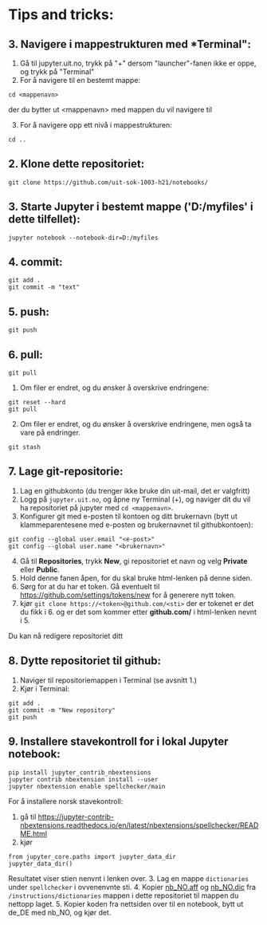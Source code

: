 # Tips and tricks:

## 3. Navigere i mappestrukturen med *Terminal":

1. Gå til jupyter.uit.no, trykk på "+" dersom "launcher"-fanen ikke er oppe, og trykk på "Terminal"
2. For å navigere til en bestemt mappe:
```
cd <mappenavn>
```
der du bytter ut \<mappenavn\> med mappen du vil navigere til
    
3. For å navigere opp ett nivå i mappestrukturen:
```
cd ..
```

## 2. Klone dette repositoriet: 
```
git clone https://github.com/uit-sok-1003-h21/notebooks/
```    
 
## 3. Starte Jupyter i bestemt mappe ('D:/myfiles' i dette tilfellet): 
```
jupyter notebook --notebook-dir=D:/myfiles
```        
 
## 4. commit: 
```
git add .
git commit -m "text"
```   
 
## 5. push: 
```  
git push
```
 
## 6. pull: 
```     
git pull
```
1. Om filer er endret, og du ønsker å overskrive endringene:
```
git reset --hard
git pull
```

2. Om filer er endret, og du ønsker å overskrive endringene, men også ta vare på endringer.
```
git stash
```  
 
## 7. Lage git-repositorie:

1. Lag en githubkonto (du trenger ikke bruke din uit-mail, det er valgfritt)
2. Logg på `jupyter.uit.no`, og åpne ny Terminal (+), og naviger dit du vil ha repositoriet på jupyter med `cd <mappenavn>`.
3. Konfigurer git med e-posten til kontoen og ditt brukernavn (bytt ut klammeparentesene med e-posten og brukernavnet til githubkontoen):
```
git config --global user.email "<e-post>"
git config --global user.name "<brukernavn>"
```
4. Gå til **Repositories**, trykk **New**, gi repositoriet et navn og velg **Private** eller **Public**. 
5. Hold denne fanen åpen, for du skal bruke html-lenken på denne siden.
6. Sørg for at du har et token. Gå eventuelt til https://github.com/settings/tokens/new for å generere nytt token.  
7. kjør `git clone https://<token>@github.com/<sti>` der <token> er tokenet er det du fikk i 6. og <sti> er det som kommer etter **github.com/**  i html-lenken nevnt i 5.

 Du kan nå redigere repositoriet ditt
 
 
## 8. Dytte repositoriet til github:
1. Naviger til repositoriemappen i Terminal (se avsnitt 1.)
2. Kjør i Terminal:
```
git add .
git commit -m "New repository"
git push 
```
      
      
 
 
## 9. Installere stavekontroll for i lokal Jupyter notebook:
```
pip install jupyter_contrib_nbextensions
jupyter contrib nbextension install --user
jupyter nbextension enable spellchecker/main
```
 
For å installere norsk stavekontroll:
1. gå til https://jupyter-contrib-nbextensions.readthedocs.io/en/latest/nbextensions/spellchecker/README.html
2. kjør
 
```
from jupyter_core.paths import jupyter_data_dir
jupyter_data_dir()
```
 
Resultatet viser stien nenvnt i lenken over. 
3. Lag en mappe `dictionaries` under `spellchecker` i ovvenenvnte sti.
4. Kopier [nb_NO.aff](./dictionaries/nb_NO.aff) og [nb_NO.dic](./dictionaries/nb_NO.dic) fra `/instructions/dictionaries` mappen i dette repositoriet til mappen du nettopp laget.
5. Kopier koden fra nettsiden over til en notebook, bytt ut de_DE med nb_NO, og kjør det.
        

